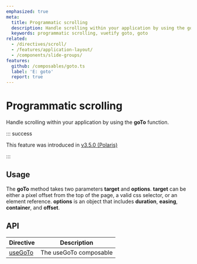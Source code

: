 ```yaml
---
emphasized: true
meta:
  title: Programmatic scrolling
  description: Handle scrolling within your application by using the goTo function
  keywords: programmatic scrolling, vuetify goto, goto
related:
  - /directives/scroll/
  - /features/application-layout/
  - /components/slide-groups/
features:
  github: /composables/goto.ts
  label: 'E: goto'
  report: true
---
```


# Programmatic scrolling

Handle scrolling within your application by using the **goTo** function.

<PageFeatures />

<PromotedEntry />

::: success

This feature was introduced in [v3.5.0 (Polaris)](/getting-started/release-notes/?version=v3.5.0)

:::

## Usage

The **goTo** method takes two parameters **target** and **options**. **target** can be either a pixel offset from the top of the page, a valid css selector, or an element reference. **options** is an object that includes **duration**, **easing**, **container**, and **offset**.

<ExamplesExample file="scroll/usage" />

## API

| Directive | Description |
| - | - |
| [useGoTo](/api/use-go-to/) | The useGoTo composable |

<ApiInline hide-links />

<!--## Use with router

The **goTo** function can be individually imported and invoked anywhere. This is particularly useful when hooking up to [vue-router](https://router.vuejs.org/).

```js { resource="src/router.js" }
import Router from 'vue-router'
import goTo from 'vuetify/lib/services/goto'

export default new Router({
  scrollBehavior: (to, from, savedPosition) => {
    let scrollTo = 0

    if (to.hash) {
      scrollTo = to.hash
    } else if (savedPosition) {
      scrollTo = savedPosition.y
    }

    return goTo(scrollTo)
  },
  routes: [
    //
  ],
})
```
-->

